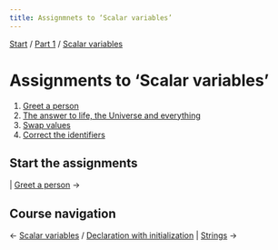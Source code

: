 ```yaml
---
title: Assignmnets to ‘Scalar variables’
---
```


[Start](../..) / [Part 1](../../part1) / [Scalar variables](..)

# Assignments to ‘Scalar variables’

1. [Greet a person](greet-a-person)
1. [The answer to life, the Universe and everything](answer)
1. [Swap values](swap)
1. [Correct the identifiers](identifiers)

## Start the assignments

| [Greet a person](greet-a-person) →

## Course navigation

← [Scalar variables](..) / [Declaration with initialization](../declaration-with-initialization) | [Strings](../../strings) →

